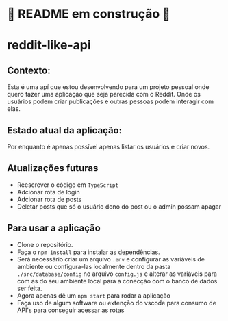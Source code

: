 # 🚧 README em construção 🚧

# reddit-like-api

## Contexto: 
 
 Esta é uma apí que estou desenvolvendo para um projeto pessoal onde quero fazer uma aplicação que seja parecida com o Reddit. Onde os usuários podem criar publicações e outras pessoas podem interagir com elas.
 
 ## Estado atual da aplicação:
 Por enquanto é apenas possível apenas listar os usuários e criar novos.
 
 ## Atualizações futuras
 - Reescrever o código em ```TypeScript```
 - Adcionar rota de login
 - Adcionar rota de posts 
 - Deletar posts que só o usuário dono do post ou o admin possam apagar
 
 ## Para usar a aplicação
 
  - Clone o repositório.
  - Faça o ```npm install``` para instalar as dependências.
  - Será necessário criar um arquivo ```.env``` e configurar as variáveis de ambiente ou configura-las localmente dentro da pasta ```./src/database/config``` no arquivo ```config.js``` e alterar as variáveis para com as do seu ambiente local para a conecção com o banco de dados ser feita.
  - Agora apenas dê um ```npm start``` para rodar a aplicação
  - Faça uso de algum software ou extenção do vscode para consumo de API's para conseguir acessar as rotas 

